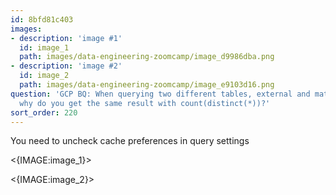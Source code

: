 ```yaml
---
id: 8bfd81c403
images:
- description: 'image #1'
  id: image_1
  path: images/data-engineering-zoomcamp/image_d9986dba.png
- description: 'image #2'
  id: image_2
  path: images/data-engineering-zoomcamp/image_e9103d16.png
question: 'GCP BQ: When querying two different tables, external and materialized,
  why do you get the same result with count(distinct(*))?'
sort_order: 220
---
```


You need to uncheck cache preferences in query settings

<{IMAGE:image_1}>

<{IMAGE:image_2}>